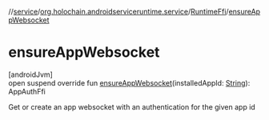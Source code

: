 //[service](../../../index.md)/[org.holochain.androidserviceruntime.service](../index.md)/[RuntimeFfi](index.md)/[ensureAppWebsocket](ensure-app-websocket.md)

# ensureAppWebsocket

[androidJvm]\
open suspend override fun [ensureAppWebsocket](ensure-app-websocket.md)(installedAppId: [String](https://kotlinlang.org/api/core/kotlin-stdlib/kotlin/-string/index.html)): AppAuthFfi

Get or create an app websocket with an authentication for the given app id